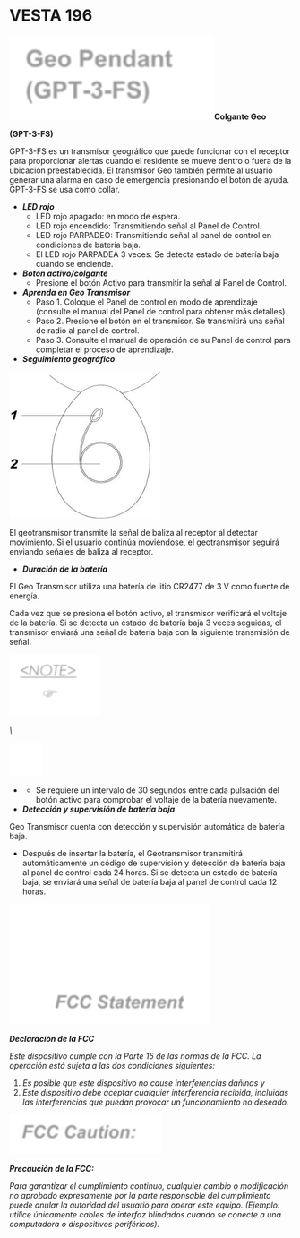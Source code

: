 # VESTA 196

![](<.gitbook/assets/0 (52).png>)**Colgante Geo**

**(GPT-3-FS)**

GPT-3-FS es un transmisor geográfico que puede funcionar con el receptor para proporcionar alertas cuando el residente se mueve dentro o fuera de la ubicación preestablecida. El transmisor Geo también permite al usuario generar una alarma en caso de emergencia presionando el botón de ayuda. GPT-3-FS se usa como collar.

-   _**LED rojo**_
    -   LED rojo apagado: en modo de espera.
    -   LED rojo encendido: Transmitiendo señal al Panel de Control.
    -   LED rojo PARPADEO: Transmitiendo señal al panel de control en condiciones de batería baja.
    -   El LED rojo PARPADEA 3 veces: Se detecta estado de batería baja cuando se enciende.
-   _**Botón activo/colgante**_
    -   Presione el botón Activo para transmitir la señal al Panel de Control.
-   _**Aprenda en Geo Transmisor**_
    -   Paso 1. Coloque el Panel de control en modo de aprendizaje (consulte el manual del Panel de control para obtener más detalles).
    -   Paso 2. Presione el botón en el transmisor. Se transmitirá una señal de radio al panel de control.
    -   Paso 3. Consulte el manual de operación de su Panel de control para completar el proceso de aprendizaje.
-   _**Seguimiento geográfico**_

![](<.gitbook/assets/1 (70).jpeg>)

El geotransmisor transmite la señal de baliza al receptor al detectar movimiento. Si el usuario continúa moviéndose, el geotransmisor seguirá enviando señales de baliza al receptor.

-   _**Duración de la batería**_

El Geo Transmisor utiliza una batería de litio CR2477 de 3 V como fuente de energía.

Cada vez que se presiona el botón activo, el transmisor verificará el voltaje de la batería. Si se detecta un estado de batería baja 3 veces seguidas, el transmisor enviará una señal de batería baja con la siguiente transmisión de señal.

![](<.gitbook/assets/2 (64).png>)

_\\<NOTE>_

![](<.gitbook/assets/3 (58).jpeg>)

-   -   Se requiere un intervalo de 30 segundos entre cada pulsación del botón activo para comprobar el voltaje de la batería nuevamente.
-   _**Detección y supervisión de batería baja**_

Geo Transmisor cuenta con detección y supervisión automática de batería baja.

-   Después de insertar la batería, el Geotransmisor transmitirá automáticamente un código de supervisión y detección de batería baja al panel de control cada 24 horas. Si se detecta un estado de batería baja, se enviará una señal de batería baja al panel de control cada 12 horas.

![](<.gitbook/assets/4 (65).png>)

_**Declaración de la FCC**_

_Este dispositivo cumple con la Parte 15 de las normas de la FCC. La operación está sujeta a las dos condiciones siguientes:_

1.  _Es posible que este dispositivo no cause interferencias dañinas y_
2.  _Este dispositivo debe aceptar cualquier interferencia recibida, incluidas las interferencias que puedan provocar un funcionamiento no deseado._

![](<.gitbook/assets/5 (35).jpeg>)

_**Precaución de la FCC:**_

_Para garantizar el cumplimiento continuo, cualquier cambio o modificación no aprobado expresamente por la parte responsable del cumplimiento puede anular la autoridad del usuario para operar este equipo. (Ejemplo: utilice únicamente cables de interfaz blindados cuando se conecte a una computadora o dispositivos periféricos)._
